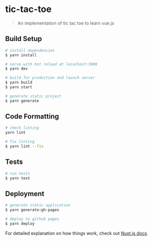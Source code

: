 # tic-tac-toe

> An implementation of tic tac toe to learn vue.js

## Build Setup

``` bash
# install dependencies
$ yarn install

# serve with hot reload at localhost:3000
$ yarn dev

# build for production and launch server
$ yarn build
$ yarn start

# generate static project
$ yarn generate
```

## Code Formatting
``` bash
# check linting
yarn lint

# fix linting
$ yarn lint --fix
```

## Tests
```bash
# run tests
$ yarn test
```

## Deployment
```bash
# generate static application
$ yarn generate:gh-pages

# deploy to github pages
$ yarn deploy
```

For detailed explanation on how things work, check out [Nuxt.js docs](https://nuxtjs.org).
